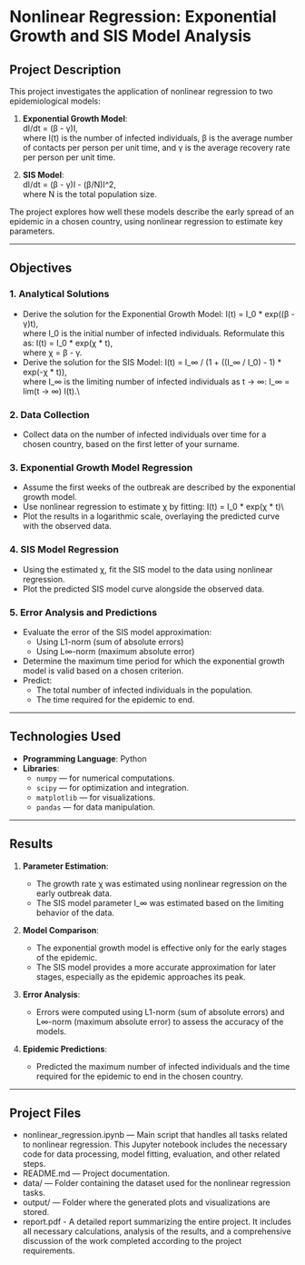 # Nonlinear Regression: Exponential Growth and SIS Model Analysis

## Project Description

This project investigates the application of nonlinear regression to two epidemiological models:  
1. **Exponential Growth Model**:  
   dI/dt = (β - γ)I,\
   where I(t) is the number of infected individuals, β is the average number of contacts per person per unit time, and γ is the average recovery rate per person per unit time.  

2. **SIS Model**:  
   dI/dt = (β - γ)I - (β/N)I^2,\
   where N is the total population size.  

The project explores how well these models describe the early spread of an epidemic in a chosen country, using nonlinear regression to estimate key parameters.

---

## Objectives

### 1. Analytical Solutions
- Derive the solution for the Exponential Growth Model:
  I(t) = I_0 * exp((β - γ)t),\
  where I_0 is the initial number of infected individuals. Reformulate this as:
  I(t) = I_0 * exp(χ * t),\
  where χ = β - γ.
- Derive the solution for the SIS Model:
  I(t) = I_∞ / (1 + ((I_∞ / I_0) - 1) * exp(-χ * t)),\
  where I_∞ is the limiting number of infected individuals as t -> ∞:
  I_∞ = lim(t -> ∞) I(t).\

### 2. Data Collection
- Collect data on the number of infected individuals over time for a chosen country, based on the first letter of your surname.

### 3. Exponential Growth Model Regression
- Assume the first weeks of the outbreak are described by the exponential growth model.
- Use nonlinear regression to estimate χ by fitting:
  I(t) = I_0 * exp(χ * t)\
- Plot the results in a logarithmic scale, overlaying the predicted curve with the observed data.

### 4. SIS Model Regression
- Using the estimated χ, fit the SIS model to the data using nonlinear regression.
- Plot the predicted SIS model curve alongside the observed data.

### 5. Error Analysis and Predictions
- Evaluate the error of the SIS model approximation:
  - Using L1-norm (sum of absolute errors)
  - Using L∞-norm (maximum absolute error)
- Determine the maximum time period for which the exponential growth model is valid based on a chosen criterion.
- Predict:
  - The total number of infected individuals in the population.
  - The time required for the epidemic to end.

---

## Technologies Used

- **Programming Language**: Python  
- **Libraries**:
  - `numpy` — for numerical computations.
  - `scipy` — for optimization and integration.
  - `matplotlib` — for visualizations.
  - `pandas` — for data manipulation.

---

## Results

1. **Parameter Estimation**:
   - The growth rate χ was estimated using nonlinear regression on the early outbreak data.
   - The SIS model parameter I_∞ was estimated based on the limiting behavior of the data.

2. **Model Comparison**:
   - The exponential growth model is effective only for the early stages of the epidemic.
   - The SIS model provides a more accurate approximation for later stages, especially as the epidemic approaches its peak.

3. **Error Analysis**:
   - Errors were computed using L1-norm (sum of absolute errors) and L∞-norm (maximum absolute error) to assess the accuracy of the models.

4. **Epidemic Predictions**:
   - Predicted the maximum number of infected individuals and the time required for the epidemic to end in the chosen country.

---

## Project Files
- nonlinear_regression.ipynb — Main script that handles all tasks related to nonlinear regression. This Jupyter notebook includes the necessary code for data processing, model fitting, evaluation, and other related steps.
- README.md — Project documentation.
- data/ — Folder containing the dataset used for the nonlinear regression tasks.
- output/ — Folder where the generated plots and visualizations are stored.
- report.pdf - A detailed report summarizing the entire project. It includes all necessary calculations, analysis of the results, and a comprehensive discussion of the work completed according to the project requirements.

